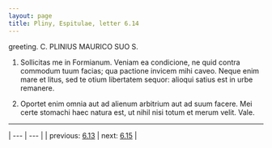 ```yaml
---
layout: page
title: Pliny, Espitulae, letter 6.14
---
```


greeting. C. PLINIUS MAURICO SUO S.



1. Sollicitas me in Formianum. Veniam ea condicione, ne quid contra commodum tuum facias; qua pactione invicem mihi caveo. Neque enim mare et litus, sed te otium libertatem sequor: alioqui satius est in urbe remanere.



2. Oportet enim omnia aut ad alienum arbitrium aut ad suum facere. Mei certe stomachi haec natura est, ut nihil nisi totum et merum velit. Vale.



---

| --- | --- |
| previous: [6.13](../6.13/) | next: [6.15](../6.15/) |